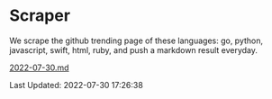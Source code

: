 # Scraper

We scrape the github trending page of these languages: go, python, javascript, swift, html, ruby, and push a markdown result everyday.

[2022-07-30.md](https://github.com/henson/Scraper/blob/master/2022-07-30.md)

Last Updated: 2022-07-30 17:26:38